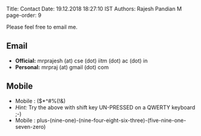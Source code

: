 Title: Contact
Date: 19.12.2018 18:27:10 IST
Authors: Rajesh Pandian M
page-order: 9

<!-- Most of the time, I hang around Twitter (tech updates!). Wherever there is Wi-Fi, I am online on my Gmail. --> 

Please feel free to email me.

## Email

- **Official:**  mrprajesh (at) cse (dot) iitm (dot) ac (dot) in
- **Personal:**  mrpraj (at) gmail (dot) com


## Mobile

- Mobile : ($*^#%(!&)
- _Hint:_ Try the above with shift key UN-PRESSED on a QWERTY keyboard ;-)
- Mobile : plus-(nine-one)-(nine-four-eight-six-three)-(five-nine-one-seven-zero)

<!--

## Post mail

- SSB 318, TCS Lab, CSE Department,
- IIT Madras, Chennai - 600036
- Tamil Nadu, India.

--> 
